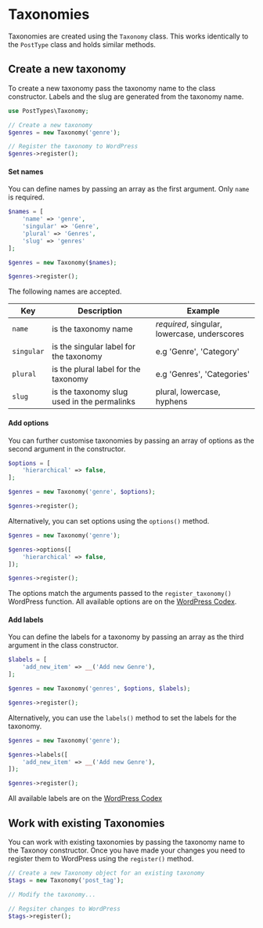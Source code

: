 # Taxonomies

Taxonomies are created using the `Taxonomy` class. This works identically to the `PostType` class and holds similar methods.

## Create a new taxonomy

To create a new taxonomy pass the taxonomy name to the class constructor. Labels and the slug are generated from the taxonomy name.

```php
use PostTypes\Taxonomy;

// Create a new taxonomy
$genres = new Taxonomy('genre');

// Register the taxonomy to WordPress
$genres->register();
```

#### Set names

You can define names by passing an array as the first argument. Only `name` is required.

```php
$names = [
    'name' => 'genre',
    'singular' => 'Genre',
    'plural' => 'Genres',
    'slug' => 'genres'
];

$genres = new Taxonomy($names);

$genres->register();
```

The following names are accepted.

| Key | Description | Example |
| --- | --- | --- |
| `name` | is the taxonomy name | *required*, singular, lowercase, underscores |
| `singular` | is the singular label for the taxonomy | e.g 'Genre', 'Category' |
| `plural` | is the plural label for the taxonomy | e.g 'Genres', 'Categories' |
| `slug` | is the taxonomy slug used in the permalinks | plural, lowercase, hyphens |

#### Add options

You can further customise taxonomies by passing an array of options as the second argument in the constructor.

```php
$options = [
    'hierarchical' => false,
];

$genres = new Taxonomy('genre', $options);

$genres->register();
```

Alternatively, you can set options using the `options()` method.

```php
$genres = new Taxonomy('genre');

$genres->options([
    'hierarchical' => false,
]);

$genres->register();
```

The options match the arguments passed to the `register_taxonomy()` WordPress function. All available options are on the [WordPress Codex](https://codex.wordpress.org/Function_Reference/register_taxonomy#Arguments).

#### Add labels

You can define the labels for a taxonomy by passing an array as the third argument in the class constructor.

```php
$labels = [
    'add_new_item' => __('Add new Genre'),
];

$genres = new Taxonomy('genres', $options, $labels);

$genres->register();
```

Alternatively, you can use the `labels()` method to set the labels for the taxonomy.

```php
$genres = new Taxonomy('genre');

$genres->labels([
    'add_new_item' => __('Add new Genre'),
]);

$genres->register();
```

All available labels are on the [WordPress Codex](https://codex.wordpress.org/Function_Reference/register_taxonomy)

## Work with existing Taxonomies

You can work with existing taxonomies by passing the taxonomy name to the Taxonoy constructor. Once you have made your changes you need to register them to WordPress using the `register()` method.

```php
// Create a new Taxonomy object for an existing taxonomy
$tags = new Taxonomy('post_tag');

// Modify the taxonomy...

// Regsiter changes to WordPress
$tags->register();
```
